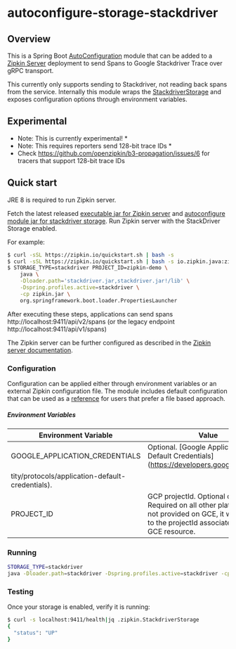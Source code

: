 # autoconfigure-storage-stackdriver

## Overview

This is a Spring Boot [AutoConfiguration](http://docs.spring.io/spring-boot/docs/current/reference/html/using-boot-auto-configuration.html)
module that can be added to a [Zipkin Server](https://github.com/openzipkin/zipkin/tree/master/zipkin-server) 
deployment to send Spans to Google Stackdriver Trace over gRPC transport.

This currently only supports sending to Stackdriver, not reading back spans from the service.
Internally this module wraps the [StackdriverStorage](https://github.com/openzipkin/zipkin-gcp/tree/master/storage-stackdriver)
and exposes configuration options through environment variables.

## Experimental
* Note: This is currently experimental! *
* Note: This requires reporters send 128-bit trace IDs *
* Check https://github.com/openzipkin/b3-propagation/issues/6 for tracers that support 128-bit trace IDs

## Quick start

JRE 8 is required to run Zipkin server.

Fetch the latest released
[executable jar for Zipkin server](https://search.maven.org/remote_content?g=io.zipkin.java&a=zipkin-server&v=LATEST&c=exec)
and
[autoconfigure module jar for stackdriver storage](https://search.maven.org/remote_content?g=io.zipkin.gcp&a=zipkin-autoconfigure-storage-stackdriver&v=LATEST&c=module).
Run Zipkin server with the StackDriver Storage enabled.

For example:

```bash
$ curl -sSL https://zipkin.io/quickstart.sh | bash -s
$ curl -sSL https://zipkin.io/quickstart.sh | bash -s io.zipkin.java:zipkin-autoconfigure-storage-stackdriver:LATEST:module stackdriver.jar
$ STORAGE_TYPE=stackdriver PROJECT_ID=zipkin-demo \
    java \
    -Dloader.path='stackdriver.jar,stackdriver.jar!/lib' \
    -Dspring.profiles.active=stackdriver \
    -cp zipkin.jar \
    org.springframework.boot.loader.PropertiesLauncher
```

After executing these steps, applications can send spans
http://localhost:9411/api/v2/spans (or the legacy endpoint http://localhost:9411/api/v1/spans)

The Zipkin server can be further configured as described in the
[Zipkin server documentation](https://github.com/openzipkin/zipkin/blob/master/zipkin-server/README.md).

### Configuration

Configuration can be applied either through environment variables or an external Zipkin
configuration file.  The module includes default configuration that can be used as a 
[reference](https://github.com/openzipkin/zipkin-gcp/tree/master/autoconfigure/storage-stackdriver/src/main/resources/zipkin-server-stackdriver.yml)
for users that prefer a file based approach.

##### Environment Variables

|Environment Variable           | Value            |
|-------------------------------|------------------|
|GOOGLE_APPLICATION_CREDENTIALS | Optional. [Google Application Default Credentials](https://developers.google.com/iden
tity/protocols/application-default-credentials). |
|PROJECT_ID                     | GCP projectId. Optional on GCE. Required on all other platforms. If not provided on GCE, it will default to the projectId associated with the GCE resource. |

### Running

```bash
STORAGE_TYPE=stackdriver
java -Dloader.path=stackdriver -Dspring.profiles.active=stackdriver -cp zipkin.jar org.springframework.boot.loader.PropertiesLauncher
```

### Testing

Once your storage is enabled, verify it is running:
```bash
$ curl -s localhost:9411/health|jq .zipkin.StackdriverStorage
{
  "status": "UP"
}
```
